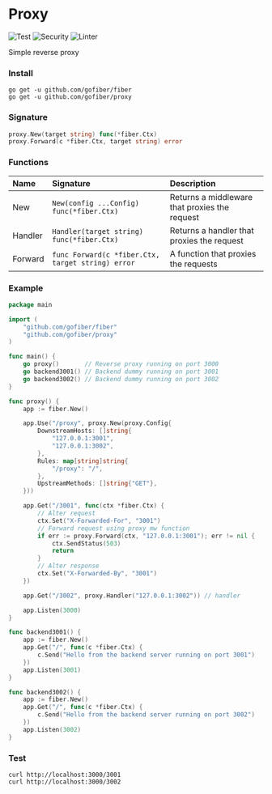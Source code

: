 # Proxy

![Test](https://github.com/gofiber/proxy/workflows/Test/badge.svg)
![Security](https://github.com/gofiber/proxy/workflows/Security/badge.svg)
![Linter](https://github.com/gofiber/proxy/workflows/Linter/badge.svg)

Simple reverse proxy

### Install
```
go get -u github.com/gofiber/fiber
go get -u github.com/gofiber/proxy
```

### Signature
```go
proxy.New(target string) func(*fiber.Ctx)
proxy.Forward(c *fiber.Ctx, target string) error
```

### Functions
| Name | Signature | Description
| :--- | :--- | :---
| New | `New(config ...Config) func(*fiber.Ctx)` | Returns a middleware that proxies the request
| Handler | `Handler(target string) func(*fiber.Ctx)` | Returns a handler that proxies the request
| Forward | `func Forward(c *fiber.Ctx, target string) error` | A function that proxies the requests

### Example
```go
package main

import (
	"github.com/gofiber/fiber"
	"github.com/gofiber/proxy"
)

func main() {
	go proxy()       // Reverse proxy running on port 3000
	go backend3001() // Backend dummy running on port 3001
	go backend3002() // Backend dummy running on port 3002
}

func proxy() {
	app := fiber.New()

	app.Use("/proxy", proxy.New(proxy.Config{
		DownstreamHosts: []string{
			"127.0.0.1:3001",
			"127.0.0.1:3002",
		},
		Rules: map[string]string{
			"/proxy": "/",
		},
		UpstreamMethods: []string{"GET"},
	}))

	app.Get("/3001", func(ctx *fiber.Ctx) {
		// Alter request
		ctx.Set("X-Forwarded-For", "3001")
		// Forward request using proxy mw function
		if err := proxy.Forward(ctx, "127.0.0.1:3001"); err != nil {
			ctx.SendStatus(503)
			return
		}
		// Alter response
		ctx.Set("X-Forwarded-By", "3001")
	})

	app.Get("/3002", proxy.Handler("127.0.0.1:3002")) // handler

	app.Listen(3000)
}

func backend3001() {
	app := fiber.New()
	app.Get("/", func(c *fiber.Ctx) {
		c.Send("Hello from the backend server running on port 3001")
	})
	app.Listen(3001)
}

func backend3002() {
	app := fiber.New()
	app.Get("/", func(c *fiber.Ctx) {
		c.Send("Hello from the backend server running on port 3002")
	})
	app.Listen(3002)
}

```
### Test
```curl
curl http://localhost:3000/3001
curl http://localhost:3000/3002
```